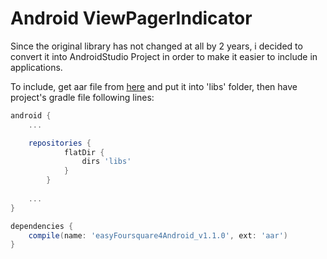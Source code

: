 Android ViewPagerIndicator
==========================

Since the original library has not changed at all by 2 years, i decided to convert it into AndroidStudio Project in order to make it easier to include in applications.

To include, get aar file from [here][1] and put it into 'libs' folder, then have project's gradle file following lines:

```groovy
android {
	...

	repositories {
    	    flatDir {
        	    dirs 'libs'
        	}
    	}
	
	...
}

dependencies {
	compile(name: 'easyFoursquare4Android_v1.1.0', ext: 'aar')	
}
```

[1]: https://github.com/yayaa/easyFoursquare4Android/blob/master/aar/easyFoursquare4Android_v1.1.0.aar
